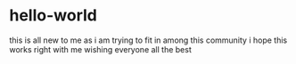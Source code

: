 # hello-world
this is all new to me as i am trying to fit in among this community
i hope this works right with me
wishing everyone all the best

